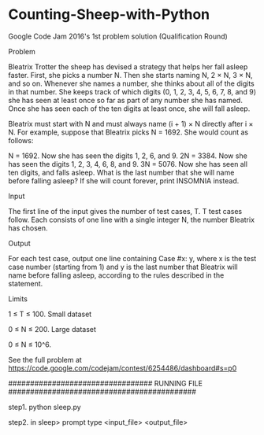 # Counting-Sheep-with-Python
Google Code Jam 2016's 1st problem solution (Qualification Round) 


Problem

Bleatrix Trotter the sheep has devised a strategy that helps her fall asleep faster. First, she picks a number N. Then she starts naming N, 2 × N, 3 × N, and so on. Whenever she names a number, she thinks about all of the digits in that number. She keeps track of which digits (0, 1, 2, 3, 4, 5, 6, 7, 8, and 9) she has seen at least once so far as part of any number she has named. Once she has seen each of the ten digits at least once, she will fall asleep.

Bleatrix must start with N and must always name (i + 1) × N directly after i × N. For example, suppose that Bleatrix picks N = 1692. She would count as follows:

N = 1692. Now she has seen the digits 1, 2, 6, and 9.
2N = 3384. Now she has seen the digits 1, 2, 3, 4, 6, 8, and 9.
3N = 5076. Now she has seen all ten digits, and falls asleep.
What is the last number that she will name before falling asleep? If she will count forever, print INSOMNIA instead.

Input

The first line of the input gives the number of test cases, T. T test cases follow. Each consists of one line with a single integer N, the number Bleatrix has chosen.

Output

For each test case, output one line containing Case #x: y, where x is the test case number (starting from 1) and y is the last number that Bleatrix will name before falling asleep, according to the rules described in the statement.

Limits

1 ≤ T ≤ 100.
Small dataset

0 ≤ N ≤ 200.
Large dataset

0 ≤ N ≤ 10^6.

See the full problem at https://code.google.com/codejam/contest/6254486/dashboard#s=p0


################################# RUNNING FILE ###########################################

step1. python sleep.py

step2. in sleep> prompt type <input_file> <space> <output_file>
